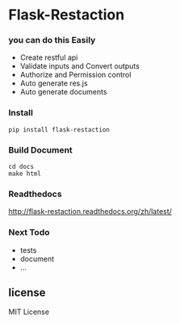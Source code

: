 # Flask-Restaction

### you can do this Easily

- Create restful api 
- Validate inputs and Convert outputs
- Authorize and Permission control
- Auto generate res.js
- Auto generate documents


### Install
    
    pip install flask-restaction


### Build Document

    cd docs
    make html

### Readthedocs

http://flask-restaction.readthedocs.org/zh/latest/


### Next Todo

- tests 
- document
- ...

## license 

MIT License